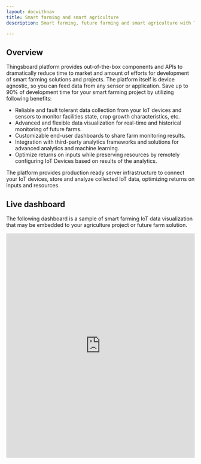 ```yaml
---
layout: docwithnav
title: Smart farming and smart agriculture 
description: Smart farming, future farming and smart agriculture with Thingsboard IoT Platform

---
```


## Overview

Thingsboard platform provides out-of-the-box components and APIs to dramatically reduce time to market and amount of efforts for development of smart farming solutions and projects.
The platform itself is device agnostic, so you can feed data from any sensor or application.
Save up to 90% of development time for your smart farming project by utilizing following benefits:
 
 - Reliable and fault tolerant data collection from your IoT devices and sensors to monitor facilities state, crop growth characteristics, etc.
 - Advanced and flexible data visualization for real-time and historical monitoring of future farms.
 - Customizable end-user dashboards to share farm monitoring results.
 - Integration with third-party analytics frameworks and solutions for advanced analytics and machine learning.
 - Optimize returns on inputs while preserving resources by remotely configuring IoT Devices based on results of the analytics.

The platform provides production ready server infrastructure to connect your IoT devices, store and analyze collected IoT data, optimizing returns on inputs and resources.

## Live dashboard

The following dashboard is a sample of smart farming IoT data visualization that may be embedded to your agriculture project or future farm solution.

<iframe id="demoFrame" src="https://demo.thingsboard.io/demo?dashboardId=198c2b60-0edc-11e7-942c-bb0136cc33d0&source=docs" frameborder="0" height="600px" width="100%"></iframe>

